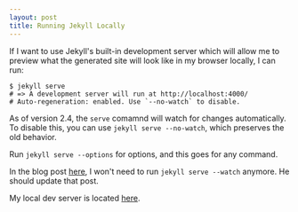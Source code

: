 ```yaml
---
layout: post
title: Running Jekyll Locally
---
```


If I want to use Jekyll's built-in development server which will allow me to preview what the generated site will look like in my browser locally, I can run:

```
$ jekyll serve
# => A development server will run at http://localhost:4000/
# Auto-regeneration: enabled. Use `--no-watch` to disable.
```

As of version 2.4, the `serve` comamnd will watch for changes automatically. To disable this, you can use `jekyll serve --no-watch`, which preserves the old behavior.

Run `jekyll serve --options` for options, and this goes for any command.

In the blog post [here](https://www.smashingmagazine.com/2014/08/build-blog-jekyll-github-pages/), I won't need to run `jekyll serve --watch` anymore. He should update that post.

My local dev server is located [here](http://127.0.0.1:4000/). 

